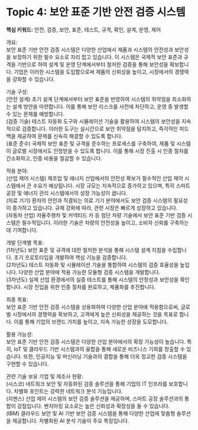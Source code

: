# Topic 4: 보안 표준 기반 안전 검증 시스템
**핵심 키워드:** 안전, 검증, 보안, 표준, 테스트, 규격, 확인, 설계, 운영, 제어

개요:  
보안 표준 기반 안전 검증 시스템은 다양한 산업에서 제품과 시스템의 안전성과 보안성을 보장하기 위한 필수 요소로 자리 잡고 있습니다. 이 시스템은 국제적 보안 표준과 규격을 기반으로 하여 설계 및 운영 단계에서부터 철저한 검증을 통해 보안성을 확보합니다. 기업은 이러한 시스템을 도입함으로써 제품의 신뢰성을 높이고, 시장에서의 경쟁력을 강화할 수 있습니다.

기술 구성:  
(안전 설계) 초기 설계 단계에서부터 보안 표준을 반영하여 시스템의 취약점을 최소화하는 설계 방안을 마련합니다. 이를 통해 보안 리스크를 사전에 차단하고, 운영 중 발생할 수 있는 문제를 예방합니다.  
(검증 기술) 테스트 자동화 도구와 시뮬레이션 기술을 활용하여 시스템의 보안성을 지속적으로 검증합니다. 이러한 도구는 실시간으로 보안 취약점을 탐지하고, 즉각적인 피드백을 제공하여 문제를 신속히 해결할 수 있도록 합니다.  
(표준 준수) 국제적 보안 표준 및 규격을 준수하는 프로세스를 구축하여, 제품 및 시스템이 글로벌 시장에서도 인정받을 수 있도록 합니다. 이를 통해 시장 진출 시 인증 절차를 간소화하고, 인증 비용을 절감할 수 있습니다.

적용 분야:  
(산업 제어 시스템) 제조업 및 에너지 산업에서의 안전성 확보가 필수적인 산업 제어 시스템에서 큰 수요가 예상됩니다. 시장 규모는 지속적으로 증가하고 있으며, 특히 스마트 공장 및 에너지 관리 시스템에서의 성장 가능성이 큽니다.  
(의료 기기) 환자의 안전과 직결되는 의료 기기 분야에서도 보안 검증 시스템의 필요성이 증가하고 있습니다. 규제 강화에 따라, 관련 시장은 빠르게 성장하고 있습니다.  
(자동차 산업) 자율주행차 및 커넥티드 카 등 첨단 차량 기술에서 보안 표준 기반 검증 시스템은 필수적입니다. 이러한 기술은 차량의 안전성을 높이고, 소비자 신뢰를 구축하는 데 기여합니다.

개발 단계별 목표:  
(1차년도) 보안 표준 및 규격에 대한 철저한 분석을 통해 시스템 설계 지침을 수립합니다. 초기 프로토타입을 개발하여 핵심 기능을 검증합니다.  
(2차년도) 테스트 자동화 및 시뮬레이션 기술을 통합하여 시스템의 검증 효율성을 높입니다. 다양한 산업 분야에 적용 가능한 모듈형 검증 시스템을 개발합니다.  
(3차년도) 실제 산업 환경에서의 실증 테스트를 통해 시스템의 안정성과 보안성을 확인합니다. 시장 진입을 위한 인증 절차를 완료하고, 제품화를 추진합니다.

최종 목표:  
보안 표준 기반 안전 검증 시스템을 상용화하여 다양한 산업 분야에 적용함으로써, 글로벌 시장에서의 경쟁력을 확보하고, 고객에게 높은 신뢰성을 제공하는 것을 목표로 합니다. 이를 통해 기업의 브랜드 가치를 높이고, 지속 가능한 성장을 도모합니다.

활용 가능성:  
보안 표준 기반 안전 검증 시스템은 다양한 산업 분야에서의 확장 가능성이 높습니다. 특히, IoT 및 클라우드 기반 시스템과의 융합을 통해 새로운 비즈니스 기회를 창출할 수 있습니다. 또한, 인공지능 및 머신러닝 기술과의 결합을 통해 더욱 정교한 검증 시스템을 구현할 수 있습니다.

관련 기술 보유 기업 및 제조사 현황:  
(시스코) 네트워크 보안 및 자동화된 검증 솔루션을 통해 기업의 IT 인프라를 보호합니다. 차별화 포인트는 강력한 네트워크 분석 기능입니다.  
(지멘스) 산업 제어 시스템의 보안 검증 솔루션을 제공하며, 스마트 공장 솔루션과의 통합이 강점입니다. 벤치마킹 요소로는 높은 신뢰성과 확장성을 들 수 있습니다.  
(IBM) 클라우드 보안 및 AI 기반 보안 검증 시스템을 통해 다양한 산업에 맞춤형 솔루션을 제공합니다. 차별화된 AI 분석 기술이 주요 특징입니다.
